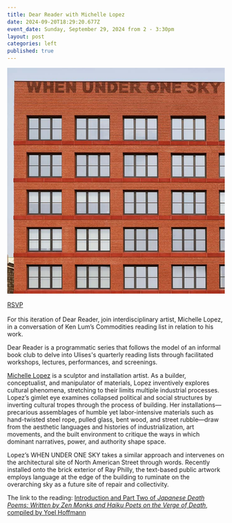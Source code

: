 ```yaml
---
title: Dear Reader with Michelle Lopez
date: 2024-09-20T18:29:20.677Z
event_date: Sunday, September 29, 2024 from 2 - 3:30pm
layout: post
categories: left
published: true
---
```

![](/assets/img/f2904283f42b36c5f4d171b17252c823ec8c0a0d-694x720.jpg)

[R﻿SVP](https://www.eventbrite.com/e/dear-reader-w-michelle-lopez-tickets-1003089386357)\
\
For this iteration of Dear Reader, join interdisciplinary artist, Michelle Lopez, in a conversation of Ken Lum’s Commodities reading list in relation to his work.

Dear Reader is a programmatic series that follows the model of an informal book club to delve into Ulises's quarterly reading lists through facilitated workshops, lectures, performances, and screenings.

[Michelle Lopez](https://www.michellelopez.com/ "https\://www.michellelopez.com/") is a sculptor and installation artist. As a builder, conceptualist, and manipulator of materials, Lopez inventively explores cultural phenomena, stretching to their limits multiple industrial processes. Lopez’s gimlet eye examines collapsed political and social structures by inverting cultural tropes through the process of building. Her installations—precarious assemblages of humble yet labor-intensive materials such as hand-twisted steel rope, pulled glass, bent wood, and street rubble—draw from the aesthetic languages and histories of industrialization, art movements, and the built environment to critique the ways in which dominant narratives, power, and authority shape space.

Lopez’s WHEN UNDER ONE SKY takes a similar approach and intervenes on the architectural site of North American Street through words. Recently installed onto the brick exterior of Ray Philly, the text-based public artwork employs language at the edge of the building to ruminate on the overarching sky as a future site of repair and collectivity.

The link to the reading: [Introduction and Part Two of *Japanese Death Poems: Written by Zen Monks and Haiku Poets on the Verge of Death*, compiled by Yoel Hoffmann](https://drive.google.com/file/d/1c8U7MCL3UwPMCaQSr7cvGuef8w8hzrPN/view?usp=drive_link "https\://drive.google.com/file/d/1c8U7MCL3UwPMCaQSr7cvGuef8w8hzrPN/view?usp=drive_link")